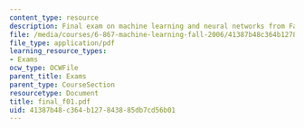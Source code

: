```yaml
---
content_type: resource
description: Final exam on machine learning and neural networks from Fall 2001.
file: /media/courses/6-867-machine-learning-fall-2006/41387b48c364b127843885db7cd56b01_final_f01.pdf
file_type: application/pdf
learning_resource_types:
- Exams
ocw_type: OCWFile
parent_title: Exams
parent_type: CourseSection
resourcetype: Document
title: final_f01.pdf
uid: 41387b48-c364-b127-8438-85db7cd56b01
---
```

